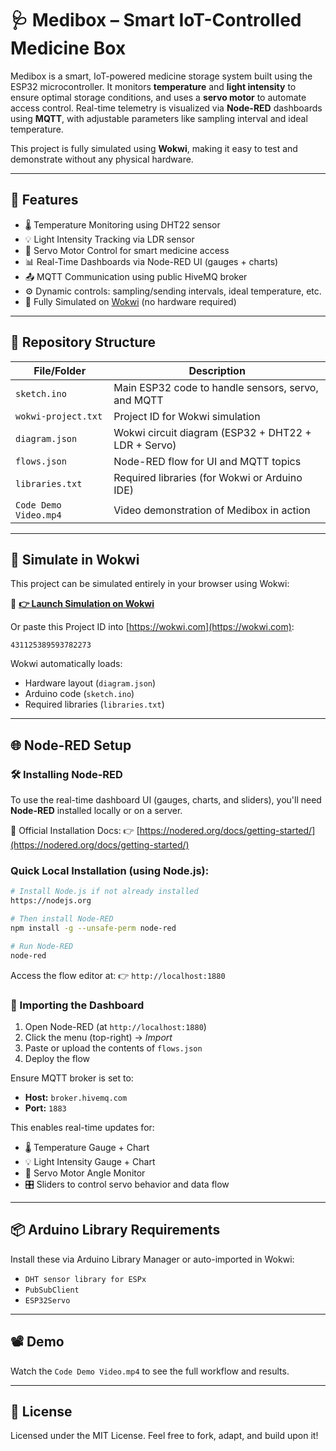 # 🩺 Medibox – Smart IoT-Controlled Medicine Box

Medibox is a smart, IoT-powered medicine storage system built using the ESP32 microcontroller. It monitors **temperature** and **light intensity** to ensure optimal storage conditions, and uses a **servo motor** to automate access control. Real-time telemetry is visualized via **Node-RED** dashboards using **MQTT**, with adjustable parameters like sampling interval and ideal temperature.

This project is fully simulated using **Wokwi**, making it easy to test and demonstrate without any physical hardware.

---

## 🚀 Features

* 🌡️ Temperature Monitoring using DHT22 sensor
* 💡 Light Intensity Tracking via LDR sensor
* 🔄 Servo Motor Control for smart medicine access
* 📊 Real-Time Dashboards via Node-RED UI (gauges + charts)
* 📤 MQTT Communication using public HiveMQ broker
* ⚙️ Dynamic controls: sampling/sending intervals, ideal temperature, etc.
* 🧪 Fully Simulated on [Wokwi](https://wokwi.com) (no hardware required)

---

## 📁 Repository Structure

| File/Folder           | Description                                         |
| --------------------- | --------------------------------------------------- |
| `sketch.ino`          | Main ESP32 code to handle sensors, servo, and MQTT  |
| `wokwi-project.txt`   | Project ID for Wokwi simulation                     |
| `diagram.json`        | Wokwi circuit diagram (ESP32 + DHT22 + LDR + Servo) |
| `flows.json`          | Node-RED flow for UI and MQTT topics                |
| `libraries.txt`       | Required libraries (for Wokwi or Arduino IDE)       |
| `Code Demo Video.mp4` | Video demonstration of Medibox in action            |

---

## 🧪 Simulate in Wokwi

This project can be simulated entirely in your browser using Wokwi:

🔗 **[👉 Launch Simulation on Wokwi](https://wokwi.com/projects/431125389593782273)**&#x20;

Or paste this Project ID into [https://wokwi.com](https://wokwi.com):

```
431125389593782273
```

Wokwi automatically loads:

* Hardware layout (`diagram.json`)
* Arduino code (`sketch.ino`)
* Required libraries (`libraries.txt`)

---

## 🌐 Node-RED Setup

### 🛠️ Installing Node-RED

To use the real-time dashboard UI (gauges, charts, and sliders), you'll need **Node-RED** installed locally or on a server.

📖 Official Installation Docs:
👉 [https://nodered.org/docs/getting-started/](https://nodered.org/docs/getting-started/)

### Quick Local Installation (using Node.js):

```bash
# Install Node.js if not already installed
https://nodejs.org

# Then install Node-RED
npm install -g --unsafe-perm node-red

# Run Node-RED
node-red
```

Access the flow editor at:
👉 `http://localhost:1880`

### 🚦 Importing the Dashboard

1. Open Node-RED (at `http://localhost:1880`)
2. Click the menu (top-right) → *Import*
3. Paste or upload the contents of `flows.json`
4. Deploy the flow

Ensure MQTT broker is set to:

* **Host:** `broker.hivemq.com`
* **Port:** `1883`

This enables real-time updates for:

* 🌡️ Temperature Gauge + Chart
* 💡 Light Intensity Gauge + Chart
* 🔁 Servo Motor Angle Monitor
* 🎛️ Sliders to control servo behavior and data flow

---

## 📦 Arduino Library Requirements

Install these via Arduino Library Manager or auto-imported in Wokwi:

* `DHT sensor library for ESPx`
* `PubSubClient`
* `ESP32Servo`

---

## 📽️ Demo

Watch the `Code Demo Video.mp4` to see the full workflow and results.

---

## 📜 License

Licensed under the MIT License. Feel free to fork, adapt, and build upon it!


